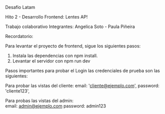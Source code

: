 Desafio Latam 

Hito 2 - Desarrollo Frontend: Lentes AP!

Trabajo colaborativo
Integrantes: Angelica Soto - Paula Piñeira


Recordatorio:

Para levantar el proyecto de frontend, sigue los siguientes pasos:

1. Instala las dependencias con npm install.
2. Levantar el servidor con npm run dev

Pasos importantes para probar el Login las credenciales de prueba son las siguientes:

Para probar las vistas del cliente:
    email: 'cliente@ejemplo.com',
    password: 'cliente123', 


Para probas las vistas del admin:    
    email: admin@ejemplo.com
    password: admin123



 
 
